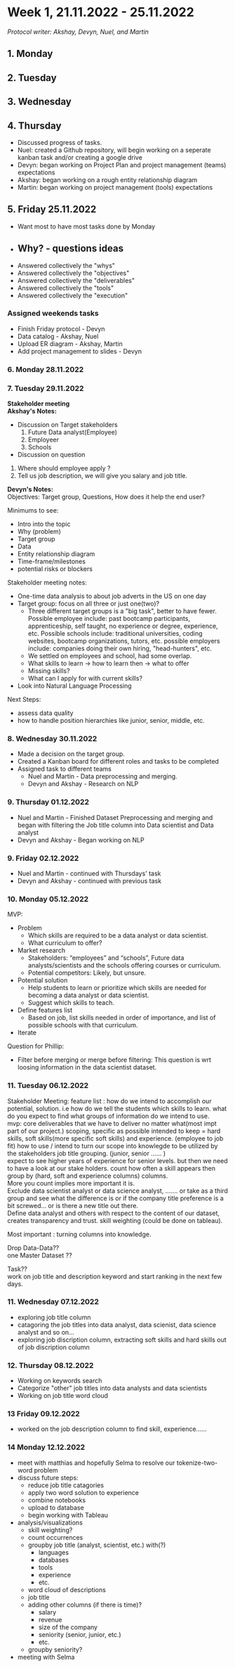 # **Week 1, 21.11.2022 - 25.11.2022**
_Protocol writer: Akshay, Devyn, Nuel, and Martin_

## **1. Monday**

## **2. Tuesday**

## **3. Wednesday**

## **4. Thursday**
- Discussed progress of tasks. 
- Nuel: created a Github repository, will begin working on a seperate kanban task and/or creating a google drive
- Devyn: began working on Project Plan and project management (teams) expectations
- Akshay: began working on a rough entity relationship diagram
- Martin: began working on project management (tools) expectations

## **5. Friday 25.11.2022**

- Want most to have most tasks done by Monday
- Why? - questions ideas
    - 
- Answered collectively the "whys"
- Answered collectively the "objectives"
- Answered collectively the "deliverables"
- Answered collectively the "tools"
- Answered collectively the "execution"

### Assigned weekends tasks
- Finish Friday protocol - Devyn
- Data catalog - Akshay, Nuel
- Upload ER diagram - Akshay, Martin
- Add project management to slides - Devyn

### **6. Monday 28.11.2022**


### **7. Tuesday 29.11.2022**
**Stakeholder meeting**   
**Akshay's Notes:**  
- Discussion on Target stakeholders
  1. Future Data analyst(Employee)
  2. Employeer
  3. Schools
- Discussion on question 
1. Where should employee apply ?
2. Tell us job description, we will give you salary and job title.

**Devyn's Notes:**  
Objectives: Target group, Questions, How does it help the end user?

Minimums to see:
- Intro into the topic
- Why (problem)
- Target group
- Data
- Entity relationship diagram
- Time-frame/milestones
- potential risks or blockers

Stakeholder meeting notes:
- One-time data analysis to about job adverts in the US on one day
- Target group: focus on all three or just one(two)?
    - Three different target groups is a "big task", better to have fewer.
    Possible employee include: past bootcamp participants, apprenticeship, self taught, no experience or degree, experience, etc.
    Possible schools include: traditional universities, coding websites, bootcamp organizations, tutors, etc.
    possible employers include: companies doing their own hiring, "head-hunters", etc.
    - We settled on employees and school, had some overlap.
    - What skills to learn -> how to learn then -> what to offer
    - Missing skills?
    - What can I apply for with current skills?
- Look into Natural Language Processing 

Next Steps:
- assess data quality
- how to handle position hierarchies like junior, senior, middle, etc.


### **8.  Wednesday 30.11.2022**
- Made a decision on the target group.
- Created a Kanban board for different roles and tasks to be completed
- Assigned task to different teams
    - Nuel and Martin - Data preprocessing and merging.
    - Devyn and Akshay - Research on NLP 

### **9.  Thursday 01.12.2022**
- Nuel and Martin - Finished Dataset Preprocessing and merging and began with filtering the Job title column into Data scientist and Data analyst
- Devyn and Akshay - Began working on NLP
### **9.  Friday 02.12.2022**
- Nuel and Martin - continued with Thursdays' task
- Devyn and Akshay - continued with previous task
### **10.  Monday 05.12.2022**
MVP:
- Problem
    - Which skills are required to be a data analyst or data scientist.
    - What curriculum to offer?
- Market research
    - Stakeholders: “employees” and “schools”, Future data analysts/scientists and the schools offering courses or curriculum. 
    - Potential competitors: Likely, but unsure.
- Potential solution
    - Help students to learn or prioritize which skills are needed for becoming a data analyst or data scientist.
    - Suggest which skills to teach.
- Define features list
    - Based on job, list skills needed in order of importance, and list of possible schools with that curriculum.
- Iterate

Question for Phillip:  
-  Filter before merging or merge before filtering: This question is wrt loosing information in the data scientist dataset.

### **11. Tuesday 06.12.2022**

Stakeholder Meeting:
feature list : how do we intend to accomplish our potential, solution. i.e how do we tell the students which skills to learn.
what do you expect to find
what groups of information do we intend to use.  
mvp: core deliverables that we have to deliver no matter what(most impt part of our project.) scoping, specific as possible
intended to keep = hard skills, soft skills(more specific soft skills) and experience. (employee to job fit)
how to use / intend to turn our scope into knowlegde to be utilized by the stakeholders
job title grouping. (junior, senior ...... )  
expect to see higher years of experience for senior levels. but then we need to have a look at our stake holders.
count how often a skill appears then group by (hard, soft and experience columns) columns.  
More you count implies more important it is.  
Exclude data scientist analyst or data science analyst, ....... or take as a third group and see what the difference is or if the company title preference is a bit screwed... or is there a new title out there.    
Define data analyst and others  with respect to the content of our dataset, creates transparency and trust.
skill weighting (could be done on tableau).  

Most important : turning columns into knowledge.  


Drop Data-Data??   
one Master Dataset ??  

Task??  
work on job title and description keyword and start ranking in the next few days.  



### **11. Wednesday 07.12.2022**
- exploring job title column 
- catagoring the job titles into data analyst, data scienist, data science analyst and so on...
- exploring job discription column, extracting soft skills and hard skills out of job discription column
### **12. Thursday 08.12.2022**
- Working on keywords search 
- Categorize  "other" job titles into data analysts and data scientists
- Working on job title word cloud
 ### **13 Friday 09.12.2022**
 - worked on the job description column to find skill, experience......

### **14 Monday 12.12.2022**
- meet with matthias and hopefully Selma to resolve our tokenize-two-word problem
- discuss future steps:
    - reduce job title catagories
    - apply two word solution to experience
    - combine notebooks 
    - upload to database
    - begin working with Tableau
- analysis/visualizations
    - skill weighting?
    - count occurrences
    - groupby job title (analyst, scientist, etc.) with(?)
        - languages
        - databases
        - tools
        - experience
        - etc. 
    - word cloud of descriptions
    - job title
    - adding other columns (if there is time)?
        - salary
        - revenue
        - size of the company
        - seniority (senior, junior, etc.)
        - etc.
    - groupby seniority?
- meeting with Selma

